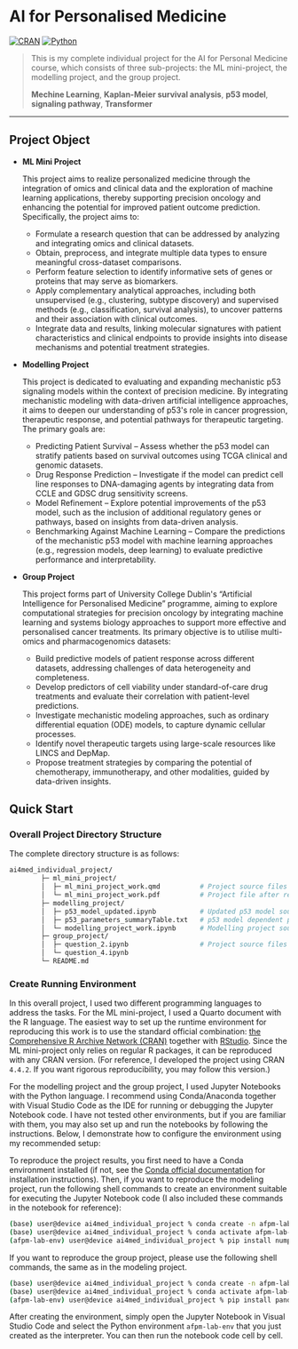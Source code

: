 # AI for Personalised Medicine

[![CRAN](https://img.shields.io/badge/CRAN-4.4.2+-green.svg)](#) [![Python](https://img.shields.io/badge/python-3.10-blue.svg)](#)

> This is my complete individual project for the AI for Personal Medicine course, which consists of three sub-projects: the ML mini-project, the modelling project, and the group project.
> 
> **Mechine Learning**, **Kaplan-Meier survival analysis**, **p53 model**, **signaling pathway**, **Transformer**

---

## Project Object

- **ML Mini Project**

    This project aims to realize personalized medicine through the integration of omics and clinical data and the exploration of machine learning applications, thereby supporting precision oncology and enhancing the potential for improved patient outcome prediction. Specifically, the project aims to:
    - Formulate a research question that can be addressed by analyzing and integrating omics and clinical datasets.
    - Obtain, preprocess, and integrate multiple data types to ensure meaningful cross-dataset comparisons.
    - Perform feature selection to identify informative sets of genes or proteins that may serve as biomarkers.
    - Apply complementary analytical approaches, including both unsupervised (e.g., clustering, subtype discovery) and supervised methods (e.g., classification, survival analysis), to uncover patterns and their association with clinical outcomes.
    - Integrate data and results, linking molecular signatures with patient characteristics and clinical endpoints to provide insights into disease mechanisms and potential treatment strategies.

- **Modelling Project**

    This project is dedicated to evaluating and expanding mechanistic p53 signaling models within the context of precision medicine. By integrating mechanistic modeling with data-driven artificial intelligence approaches, it aims to deepen our understanding of p53's role in cancer progression, therapeutic response, and potential pathways for therapeutic targeting. The primary goals are:
    - Predicting Patient Survival – Assess whether the p53 model can stratify patients based on survival outcomes using TCGA clinical and genomic datasets.
    - Drug Response Prediction – Investigate if the model can predict cell line responses to DNA-damaging agents by integrating data from CCLE and GDSC drug sensitivity screens.
    - Model Refinement – Explore potential improvements of the p53 model, such as the inclusion of additional regulatory genes or pathways, based on insights from data-driven analysis.
    - Benchmarking Against Machine Learning – Compare the predictions of the mechanistic p53 model with machine learning approaches (e.g., regression models, deep learning) to evaluate predictive performance and interpretability.

- **Group Project**

    This project forms part of University College Dublin's “Artificial Intelligence for Personalised Medicine” programme, aiming to explore computational strategies for precision oncology by integrating machine learning and systems biology approaches to support more effective and personalised cancer treatments. Its primary objective is to utilise multi-omics and pharmacogenomics datasets:
    - Build predictive models of patient response across different datasets, addressing challenges of data heterogeneity and completeness.
    - Develop predictors of cell viability under standard-of-care drug treatments and evaluate their correlation with patient-level predictions.
    - Investigate mechanistic modeling approaches, such as ordinary differential equation (ODE) models, to capture dynamic cellular processes.
    - Identify novel therapeutic targets using large-scale resources like LINCS and DepMap.
    - Propose treatment strategies by comparing the potential of chemotherapy, immunotherapy, and other modalities, guided by data-driven insights.

## Quick Start

### Overall Project Directory Structure

The complete directory structure is as follows:

```bash
ai4med_individual_project/
        ├─ ml_mini_project/
        │  ├─ ml_mini_project_work.qmd          # Project source files (Quarto document format)
        │  └─ ml_mini_project_work.pdf          # Project file after rendering the project source file
        ├─ modelling_project/
        │  ├─ p53_model_updated.ipynb           # Updated p53 model source file provided by the lecturer
        │  ├─ p53_parameters_summaryTable.txt   # p53 model dependent parameter file
        │  └─ modelling_project_work.ipynb      # Modelling project source file (Jupyter notebook format)
        ├─ group_project/
        │  ├─ question_2.ipynb                  # Project source files
        │  └─ question_4.ipynb
        └─ README.md
```

### Create Running Environment

In this overall project, I used two different programming languages to address the tasks. For the ML mini-project, I used a Quarto document with the R language. The easiest way to set up the runtime environment for reproducing this work is to use the standard official combination: [the Comprehensive R Archive Network (CRAN)](https://cran.r-project.org/mirrors.html) together with [RStudio](https://posit.co/download/rstudio-desktop/). Since the ML mini-project only relies on regular R packages, it can be reproduced with any CRAN version. (For reference, I developed the project using CRAN `4.4.2`. If you want rigorous reproducibility, you may follow this version.)

For the modelling project and the group project, I used Jupyter Notebooks with the Python language. I recommend using Conda/Anaconda together with Visual Studio Code as the IDE for running or debugging the Jupyter Notebook code. I have not tested other environments, but if you are familiar with them, you may also set up and run the notebooks by following the instructions. Below, I demonstrate how to configure the environment using my recommended setup:

To reproduce the project results, you first need to have a Conda environment installed (if not, see the [Conda official documentation](https://docs.conda.io/projects/conda/en/stable/) for installation instructions). Then, if you want to reproduce the modeling project, run the following shell commands to create an environment suitable for executing the Jupyter Notebook code (I also included these commands in the notebook for reference):

```bash
(base) user@device ai4med_individual_project % conda create -n afpm-lab-env python=3.10 -y
(base) user@device ai4med_individual_project % conda activate afpm-lab-env
(afpm-lab-env) user@device ai4med_individual_project % pip install numpy pandas scipy matplotlib lifelines openpyxl
```

If you want to reproduce the group project, please use the following shell commands, the same as in the modeling project.

```bash
(base) user@device ai4med_individual_project % conda create -n afpm-lab-env python=3.10 -y
(base) user@device ai4med_individual_project % conda activate afpm-lab-env
(afpm-lab-env) user@device ai4med_individual_project % pip install pandas torch scikit-learn numpy matplotlib cmapPy
```

After creating the environment, simply open the Jupyter Notebook in Visual Studio Code and select the Python environment `afpm-lab-env` that you just created as the interpreter. You can then run the notebook code cell by cell.
